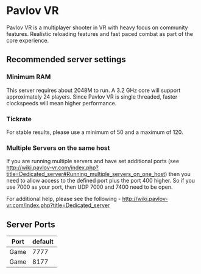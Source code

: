 # Pavlov VR
Pavlov VR is a multiplayer shooter in VR with heavy focus on community features. Realistic reloading features and fast paced combat as part of the core experience.

## Recommended server settings
### Minimum RAM
This server requires about 2048M to run. A 3.2 GHz core will support approximately 24 players. Since Pavlov VR is single threaded, faster clockspeeds will mean higher performance.

### Tickrate
For stable results, please use a minimum of 50 and a maximum of 120.

### Multiple Servers on the same host
If you are running multiple servers and have set additional ports (see http://wiki.pavlov-vr.com/index.php?title=Dedicated_server#Running_multiple_servers_on_one_host) then you need to allow access to the defined port plus the port 400 higher. So if you use 7000 as your port, then UDP 7000 and 7400 need to be open. 

For additional help, please see the following - http://wiki.pavlov-vr.com/index.php?title=Dedicated_server

## Server Ports
| Port  | default |
|-------|---------|
| Game  |  7777   |
| Game  |  8177   |